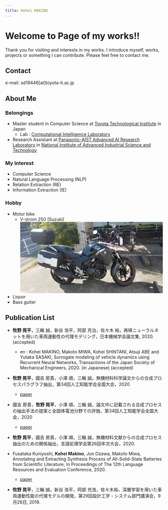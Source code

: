 ```yaml
---
title: Kohei MAKINO
---
```

# Welcome to Page of my works!!
<!-- test -->
Thank you for visiting and interests in my works. I introduce myself, works, projects or something I can contribute.
Please feel free to contact me.

## Contact

e-mail: sd19446\[at\]toyota-ti.ac.jp

## About Me

### Belongings

- Master student in Computer Science at [Toyota Technological Institute](https://www.toyota-ti.ac.jp/) in Japan
  - Lab : [Computational Intelligence Laboratory](https://tticoin.wordpress.com/)
- Research Assistant at [Panasonic-AIST Advanced AI Research Laboratory](https://unit.aist.go.jp/pana-aaicrl/) in [National Institute of Advanced Industrial Science and Technology](https://www.aist.go.jp/)

### My Interest

- Computer Science
- Natural Language Processing \(NLP\)
- Relation Extraction \(RE\)
- Information Extraction \(IE\)

### Hobby

- Motor bike
  - V-strom 250 \(Suzuki\) ![bike.jpg](img/bike.jpg)
- Liquor
- Bass guiter

## Publication List

- **牧野 晃平**，三輪 誠，新谷 浩平，阿部 充治，佐々木 裕，再帰ニューラルネットを用いた車両運動性の代理モデリング，日本機械学会論文集, 2020. (accepted)
  - en : Kohei MAKINO, Makoto MIWA, Kohei SHINTANI, Atsuji ABE and Yutaka SASAKI, Surrogate modeling of vehicle dynamics using Recurrent Neural Networks, Transactions of the Japan Society of Mechanical Engineers, 2020. (in Japanese) (accepted)

- **牧野 晃平**，國吉 房貴，小澤 順，三輪 誠，無機材料科学論文からの合成プロセスパラグラフ抽出，第34回人工知能学会全国大会，2020
  - [paper](https://www.jstage.jst.go.jp/article/pjsai/JSAI2020/0/JSAI2020_4Rin112/_article/-char/ja/)

- 國吉 房貴，**牧野 晃平**，小澤 順，三輪 誠，論文中に記載される合成プロセスの抽出手法の提案と全固体電池分野での評価，第34回人工知能学会全国大会，2020
  - [paper](https://www.jstage.jst.go.jp/article/pjsai/JSAI2020/0/JSAI2020_3Rin460/_article/-char/ja/)

- **牧野 晃平**，國吉 房貴，小澤 順，三輪 誠，無機材料文献からの合成プロセス抽出のための関係抽出，言語処理学会第26回年次大会，2020.

- Fusataka Kuniyoshi, **Kohei Makino**, Jun Ozawa, Makoto Miwa, Annotating and Extracting Synthesis Process of All-Solid-State Batteries from Scientific Literature, In Proceedings of The 12th Language Resources and Evaluation Conference, 2020.
  - [paper](https://www.aclweb.org/anthology/2020.lrec-1.239/)

- **牧野 晃平**，三輪 誠，新谷 浩平，阿部 充浩，佐々木裕，深層学習を用いた車両運動性能の代理モデルの開発，第29回設計工学・システム部門講演会，9月26日, 2019.

<!-- ### Works and Activities -->

